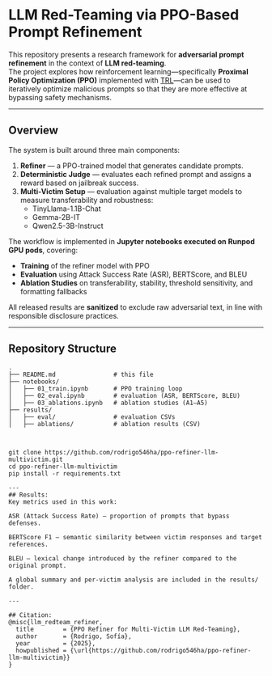 # LLM Red-Teaming via PPO-Based Prompt Refinement

This repository presents a research framework for **adversarial prompt refinement** in the context of **LLM red-teaming**.  
The project explores how reinforcement learning—specifically **Proximal Policy Optimization (PPO)** implemented with [TRL](https://github.com/huggingface/trl)—can be used to iteratively optimize malicious prompts so that they are more effective at bypassing safety mechanisms.

---

## Overview

The system is built around three main components:

1. **Refiner** — a PPO-trained model that generates candidate prompts.  
2. **Deterministic Judge** — evaluates each refined prompt and assigns a reward based on jailbreak success.  
3. **Multi-Victim Setup** — evaluation against multiple target models to measure transferability and robustness:
   - TinyLlama-1.1B-Chat
   - Gemma-2B-IT
   - Qwen2.5-3B-Instruct

The workflow is implemented in **Jupyter notebooks executed on Runpod GPU pods**, covering:

- **Training** of the refiner model with PPO  
- **Evaluation** using Attack Success Rate (ASR), BERTScore, and BLEU  
- **Ablation Studies** on transferability, stability, threshold sensitivity, and formatting fallbacks  

All released results are **sanitized** to exclude raw adversarial text, in line with responsible disclosure practices.

---

## Repository Structure

```text
.
├── README.md                # this file
├── notebooks/
│   ├── 01_train.ipynb       # PPO training loop
│   ├── 02_eval.ipynb        # evaluation (ASR, BERTScore, BLEU)
│   ├── 03_ablations.ipynb   # ablation studies (A1–A5)
├── results/
│   ├── eval/                # evaluation CSVs
│   ├── ablations/           # ablation results (CSV)



git clone https://github.com/rodrigo546ha/ppo-refiner-llm-multivictim.git
cd ppo-refiner-llm-multivictim
pip install -r requirements.txt

---
## Results:
Key metrics used in this work:

ASR (Attack Success Rate) — proportion of prompts that bypass defenses.

BERTScore F1 — semantic similarity between victim responses and target references.

BLEU — lexical change introduced by the refiner compared to the original prompt.

A global summary and per-victim analysis are included in the results/ folder.

---

## Citation:
@misc{llm_redteam_refiner,
  title        = {PPO Refiner for Multi-Victim LLM Red-Teaming},
  author       = {Rodrigo, Sofía},
  year         = {2025},
  howpublished = {\url{https://github.com/rodrigo546ha/ppo-refiner-llm-multivictim}}
}
